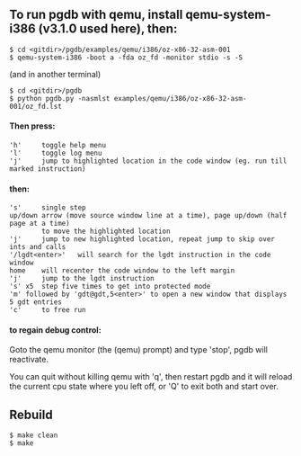
## To run pgdb with qemu, install qemu-system-i386 (v3.1.0 used here), then:
```
$ cd <gitdir>/pgdb/examples/qemu/i386/oz-x86-32-asm-001
$ qemu-system-i386 -boot a -fda oz_fd -monitor stdio -s -S
```
(and in another terminal)
```
$ cd <gitdir>/pgdb
$ python pgdb.py -nasmlst examples/qemu/i386/oz-x86-32-asm-001/oz_fd.lst 
```

#### Then press:
    'h'     toggle help menu
    'l'     toggle log menu
    'j'     jump to highlighted location in the code window (eg. run till marked instruction)
#### then:
    's'     single step
    up/down arrow (move source window line at a time), page up/down (half page at a time)
            to move the highlighted location
    'j'     jump to new highlighted location, repeat jump to skip over ints and calls
    '/lgdt<enter>'   will search for the lgdt instruction in the code window
    home    will recenter the code window to the left margin
    'j'     jump to the lgdt instruction
    's' x5  step five times to get into protected mode
    'm' followed by 'gdt@gdt,5<enter>' to open a new window that displays 5 gdt entries
    'c'     to free run
#### to regain debug control:
Goto the qemu monitor (the (qemu) prompt) and type 'stop', pgdb will reactivate.

You can quit without killing qemu with 'q', then restart pgdb and
it will reload the current cpu state where you left off,
or 'Q' to exit both and start over.

## Rebuild
```
$ make clean
$ make
```
